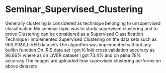 # Seminar_Supervised_Clustering

Generally clustering is considered  as technique belonging to unsupervised classification.My seminar topic was to study supervised clustering and to prove Clustering can be considered as a Supervised Classification Technique
I implemented Supervised Clustering on the data sets such as IRIS,PIMA,LIVER datasets.The algorithm was implemented without any 
builtin function.On IRIS data set i got K-fold cross validation accuracy as 96.66% where as on LIVER dataset I got 73.4% and on pima 
78% accuracy.The images are uploaded how supervised clustering performs on above datasets
